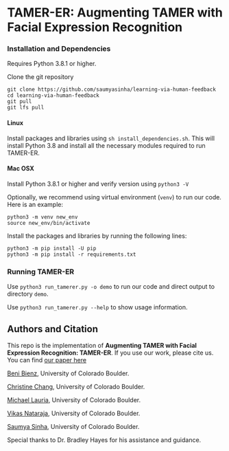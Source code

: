 # TAMER-ER: Augmenting TAMER with Facial Expression Recognition

### Installation and Dependencies
Requires Python 3.8.1 or higher.

Clone the git repository
```
git clone https://github.com/saumyasinha/learning-via-human-feedback
cd learning-via-human-feedback
git pull
git lfs pull
```

#### Linux
Install packages and libraries using `sh install_dependencies.sh`. This will install Python 3.8 and install all the necessary modules required to run TAMER-ER.

#### Mac OSX

Install Python 3.8.1 or higher and verify version using `python3 -V`

Optionally, we recommend using virtual environment (`venv`) to run our code. Here is an example:

```
python3 -m venv new_env
source new_env/bin/activate
```

Install the packages and libraries by running the following lines:

```
python3 -m pip install -U pip
python3 -m pip install -r requirements.txt
```


### Running TAMER-ER

Use `python3 run_tamerer.py -o demo` to run our code and direct output to directory `demo`.

Use `python3 run_tamerer.py --help` to show usage information.


## Authors and Citation

This repo is the implementation of **Augmenting TAMER with Facial Expression Recognition: TAMER-ER**. If you use our work, please cite us. You can find [our paper here](https://github.com/saumyasinha/learning-via-human-feedback)

[Beni Bienz](https://github.com/benibienz), University of Colorado Boulder.

[Christine Chang](http://www.xtinebot.com), University of Colorado Boulder.

[Michael Lauria](https://github.com/mikedeltalima), University of Colorado Boulder.

[Vikas Nataraja](https://github.com/vikasnataraja), University of Colorado Boulder.

[Saumya Sinha](https://github.com/saumyasinha), University of Colorado Boulder.

Special thanks to Dr. Bradley Hayes for his assistance and guidance.
